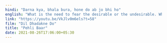 ```yaml
---
hindi: "Darna kya, bhala bura, hone do ab jo bhi ho"
english: "What is the need to fear the desirable or the undesirable. Whatever is meant to happen, let it happen."
link: "https://youtu.be/VkJlv0m6els?t=58"
film: "Dil Dhadakne Do"
title: "Pehli Baar"
date: 2021-08-26T17:06:00+05:30
---
```



